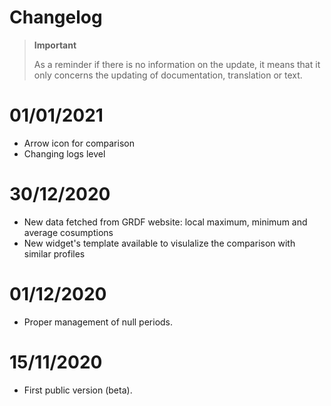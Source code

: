 # Changelog 

>**Important**
>
>As a reminder if there is no information on the update, it means that it only concerns the updating of documentation, translation or text.

# 01/01/2021
- Arrow icon for comparison
- Changing logs level

# 30/12/2020
- New data fetched from GRDF website: local maximum, minimum and average cosumptions
- New widget's template available to visulalize the comparison with similar profiles

# 01/12/2020
- Proper management of null periods.

# 15/11/2020
- First public version (beta).
